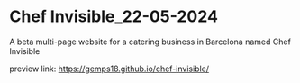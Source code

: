# Chef Invisible_22-05-2024
A beta multi-page website for a catering business in Barcelona named Chef Invisible

preview link: https://gemps18.github.io/chef-invisible/

